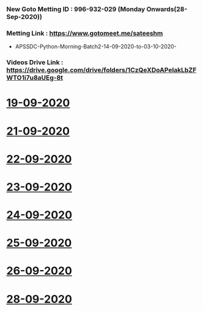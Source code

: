 ### New Goto Metting ID : 996-932-029 (Monday Onwards(28-Sep-2020))
### Metting Link : https://www.gotomeet.me/sateeshm


- APSSDC-Python-Morning-Batch2-14-09-2020-to-03-10-2020-


### Videos Drive Link :  https://drive.google.com/drive/folders/1CzQeXDoAPeIakLbZFWTO1i7u8aUEg-8t 

# [19-09-2020](https://transcripts.gotomeeting.com/#/s/6a9802da237153596ccbf7017df752f3dddfefadd4ebb6bdbb75ae7e29b1f9c0)
# [21-09-2020](https://transcripts.gotomeeting.com/#/s/a9fd78070757e76b70ca2c0c52b4ec434a5b4fee0914d8d9f1f5a5710eb8f023)
# [22-09-2020](https://transcripts.gotomeeting.com/#/s/aa6988a35d7f5644236243bd6b6944010b3f637aa5d493fc71ac91aeee03a96c)
# [23-09-2020](https://transcripts.gotomeeting.com/#/s/556a0b26e78fe0774bb78952e75edafae7dfd71cb726cf8e3fd886218c8daacc)
# [24-09-2020](https://transcripts.gotomeeting.com/#/s/3a02d9b7ce912579c724b57b1b711d436268dbcf0ec107bb118214ed0affbf81)
# [25-09-2020](https://transcripts.gotomeeting.com/#/s/5429dc2499732cc8345363a6c3afd14d2112ee5806ae0c0138d6a3fa76ea1cb2)
# [26-09-2020](https://transcripts.gotomeeting.com/#/s/0b6c559ad0d9496b2afbd4b4dc16dd04f50ba214f77ef15eb57df9ad771d1562)
# [28-09-2020](https://transcripts.gotomeeting.com/#/s/cb777fd26afbe3b25caa8f36170044a43c181b80b8e8447f5792c15eed764aaf)
